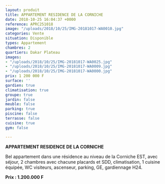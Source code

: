 ```yaml
---
layout: produit
title: APPARTEMENT RESIDENCE DE LA CORNICHE
date: 2018-10-25 16:04:37 +0000
reference: APRC251018
image: "/uploads/2018/10/25/IMG-20181017-WA0010.jpg"
categories: Vente
situation: Disponible
types: Appartement
chambres: 2
quartiers: Dakar Plateau
images:
- "/uploads/2018/10/25/IMG-20181017-WA0025.jpg"
- "/uploads/2018/10/25/IMG-20181017-WA0009.jpg"
- "/uploads/2018/10/25/IMG-20181017-WA0000.jpg"
prix: 1 200 000 F
surface: ''
gardien: true
climatisation: true
groupe: true
jardin: false
meuble: false
parking: true
piscine: false
terrasse: false
cuisine: true
gym: false

---
```

**APPARTEMENT RESIDENCE DE LA CORNICHE**

Bel appartement dans une résidence au niveau de la Corniche EST, avec séjour, 2 chambres avec chacune placards et SDD, climatisation, 1 cuisine équipée, WC visiteurs, ascenseur, parking, GE, gardiennage H24.

**Prix : 1.200.000 F**
